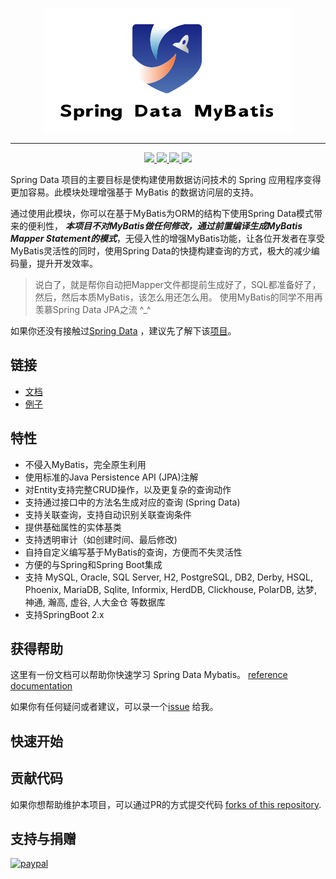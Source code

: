 <p align="center">
    <a href="https://github.com/easybest/spring-data-mybatis">
        <img src="https://raw.githubusercontent.com/easybest/spring-data-mybatis/dameng/logo.png"/>
    </a>
</p>

----

<p align="center">
    <a href="https://github.com/easybest/spring-data-mybatis/actions/workflows/github-actions-ci.yml" title="Build">
        <img src="https://github.com/easybest/spring-data-mybatis/actions/workflows/github-actions-ci.yml/badge.svg"/>
    </a>
    <a href="https://maven-badges.herokuapp.com/maven-central/io.easybest/spring-data-mybatis" title="Maven Central">
        <img src="https://maven-badges.herokuapp.com/maven-central/io.easybest/spring-data-mybatis/badge.svg"/>
    </a>
    <a href="https://github.com/hatunet/spring-data-mybatis/blob/main/LICENSE" title="License: Apache 2.0">
        <img src="https://img.shields.io/badge/license-Apache_2.0-brightgreen.svg"/>
    </a>
    <a href="https://gitter.im/spring-data-mybatis" title="Gitter chat">
        <img src="https://badges.gitter.im/gitterHQ/gitter.png"/>
    </a>
</p>

Spring Data 项目的主要目标是使构建使用数据访问技术的 Spring 应用程序变得更加容易。此模块处理增强基于 MyBatis 的数据访问层的支持。

通过使用此模块，你可以在基于MyBatis为ORM的结构下使用Spring Data模式带来的便利性， _**本项目不对MyBatis做任何修改，通过前置编译生成MyBatis
Mapper Statement的模式**_，无侵入性的增强MyBatis功能，让各位开发者在享受MyBatis灵活性的同时，使用Spring
Data的快捷构建查询的方式，极大的减少编码量，提升开发效率。

> 说白了，就是帮你自动把Mapper文件都提前生成好了，SQL都准备好了，然后，然后本质MyBatis，该怎么用还怎么用。
> 使用MyBatis的同学不用再羡慕Spring Data JPA之流 ^_^

如果你还没有接触过[Spring Data](https://projects.spring.io/spring-data/)
，建议先了解下该[项目](https://projects.spring.io/spring-data/)。

## 链接

* [文档](https://sdm.easybest.io)
* [例子](https://github.com/easybest/spring-data-mybatis-samples)

## 特性 ##

* 不侵入MyBatis，完全原生利用
* 使用标准的Java Persistence API (JPA)注解
* 对Entity支持完整CRUD操作，以及更复杂的查询动作
* 支持通过接口中的方法名生成对应的查询 (Spring Data)
* 支持关联查询，支持自动识别关联查询条件
* 提供基础属性的实体基类
* 支持透明审计（如创建时间、最后修改)
* 自持自定义编写基于MyBatis的查询，方便而不失灵活性
* 方便的与Spring和Spring Boot集成
* 支持 MySQL, Oracle, SQL Server, H2, PostgreSQL, DB2, Derby, HSQL, Phoenix, MariaDB, Sqlite, Informix, HerdDB,
  Clickhouse, PolarDB, 达梦, 神通, 瀚高, 虚谷, 人大金仓 等数据库
* 支持SpringBoot 2.x

## 获得帮助 ##

这里有一份文档可以帮助你快速学习 Spring Data Mybatis。 [reference documentation](https://sdm.easybest.io)

如果你有任何疑问或者建议，可以录一个[issue](https://github.com/easybest/spring-data-mybatis/issues) 给我。

## 快速开始 ##

## 贡献代码 ##

如果你想帮助维护本项目，可以通过PR的方式提交代码 [forks of this repository](https://help.github.com/forking/).

## 支持与捐赠

[![paypal](https://www.paypal.com/en_US/i/btn/x-click-butcc-donate.gif)](https://www.paypal.com/cgi-bin/webscr?cmd=_s-xclick&hosted_button_id=W7PLNCBK5K8JS)


